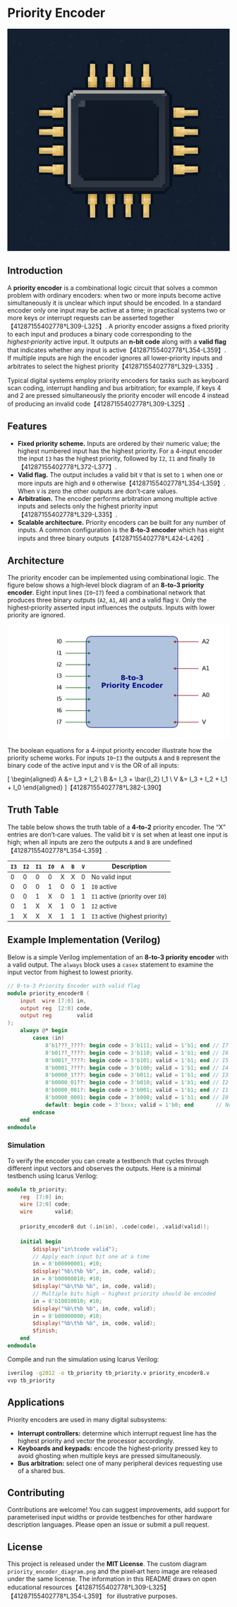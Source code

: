 # Priority Encoder

![Retro chip art](priority_chip_art.png)

## Introduction

A **priority encoder** is a combinational logic circuit that solves a common
problem with ordinary encoders: when two or more inputs become active
simultaneously it is unclear which input should be encoded.  In a standard
encoder only one input may be active at a time; in practical systems two or
more keys or interrupt requests can be asserted together【41287155402778†L309-L325】.
A priority encoder assigns a fixed priority to each input and produces a
binary code corresponding to the *highest‑priority* active input.  It outputs
an **n‑bit code** along with a **valid flag** that indicates whether any
input is active【41287155402778†L354-L359】.  If multiple inputs are high the
encoder ignores all lower‑priority inputs and arbitrates to select the
highest priority【41287155402778†L329-L335】.

Typical digital systems employ priority encoders for tasks such as keyboard
scan coding, interrupt handling and bus arbitration; for example, if keys 4
and 2 are pressed simultaneously the priority encoder will encode 4
instead of producing an invalid code【41287155402778†L309-L325】.

## Features

* **Fixed priority scheme.**  Inputs are ordered by their numeric value; the
  highest numbered input has the highest priority.  For a 4‑input encoder
  the input `I3` has the highest priority, followed by `I2`, `I1` and
  finally `I0`【41287155402778†L372-L377】.
* **Valid flag.**  The output includes a valid bit `V` that is set to `1`
  when one or more inputs are high and `0` otherwise【41287155402778†L354-L359】.
  When `V` is zero the other outputs are don’t‑care values.
* **Arbitration.**  The encoder performs arbitration among multiple active
  inputs and selects only the highest priority input【41287155402778†L329-L335】.
* **Scalable architecture.**  Priority encoders can be built for any number
  of inputs.  A common configuration is the **8‑to‑3 encoder** which has eight
  inputs and three binary outputs【41287155402778†L424-L426】.

## Architecture

The priority encoder can be implemented using combinational logic.  The
figure below shows a high‑level block diagram of an **8‑to‑3 priority encoder**.
Eight input lines (`I0`–`I7`) feed a combinational network that produces
three binary outputs (`A2`, `A1`, `A0`) and a valid flag `V`.  Only the
highest‑priority asserted input influences the outputs.  Inputs with lower
priority are ignored.

![Priority encoder block diagram](priority_encoder_diagram.png)

The boolean equations for a 4‑input priority encoder illustrate how the
priority scheme works.  For inputs `I0`–`I3` the outputs `A` and `B`
represent the binary code of the active input and `V` is the OR of all
inputs:

\[
\begin{aligned}
A &= I_3 + I_2 \\
B &= I_3 + \bar{I_2} I_1 \\
V &= I_3 + I_2 + I_1 + I_0
\end{aligned}
\]【41287155402778†L382-L390】

## Truth Table

The table below shows the truth table of a **4‑to‑2** priority encoder.  The
“X” entries are don’t‑care values.  The valid bit `V` is set when at least
one input is high; when all inputs are zero the outputs `A` and `B` are
undefined【41287155402778†L354-L359】.

| `I3` | `I2` | `I1` | `I0` | `A` | `B` | `V` | Description |
|----|----|----|----|----|----|----|-------------|
| 0 | 0 | 0 | 0 | X | X | 0 | No valid input |
| 0 | 0 | 0 | 1 | 0 | 0 | 1 | `I0` active |
| 0 | 0 | 1 | X | 0 | 1 | 1 | `I1` active (priority over `I0`) |
| 0 | 1 | X | X | 1 | 0 | 1 | `I2` active |
| 1 | X | X | X | 1 | 1 | 1 | `I3` active (highest priority) |


## Example Implementation (Verilog)

Below is a simple Verilog implementation of an **8‑to‑3 priority encoder**
with a valid output.  The `always` block uses a `casex` statement to
examine the input vector from highest to lowest priority.

```verilog
// 8‑to‑3 Priority Encoder with valid flag
module priority_encoder8 (
    input  wire [7:0] in,
    output reg  [2:0] code,
    output reg        valid
);
    always @* begin
        casex (in)
            8'b1???_????: begin code = 3'b111; valid = 1'b1; end // I7
            8'b01??_????: begin code = 3'b110; valid = 1'b1; end // I6
            8'b001?_????: begin code = 3'b101; valid = 1'b1; end // I5
            8'b0001_????: begin code = 3'b100; valid = 1'b1; end // I4
            8'b0000_1???: begin code = 3'b011; valid = 1'b1; end // I3
            8'b0000_01??: begin code = 3'b010; valid = 1'b1; end // I2
            8'b0000_001?: begin code = 3'b001; valid = 1'b1; end // I1
            8'b0000_0001: begin code = 3'b000; valid = 1'b1; end // I0
            default: begin code = 3'bxxx; valid = 1'b0; end       // No inputs
        endcase
    end
endmodule
```

### Simulation

To verify the encoder you can create a testbench that cycles through
different input vectors and observes the outputs.  Here is a minimal testbench
using Icarus Verilog:

```verilog
module tb_priority;
    reg  [7:0] in;
    wire [2:0] code;
    wire       valid;

    priority_encoder8 dut (.in(in), .code(code), .valid(valid));

    initial begin
        $display("in\tcode valid");
        // Apply each input bit one at a time
        in = 8'b00000001; #10;
        $display("%b\t%b %b", in, code, valid);
        in = 8'b00000010; #10;
        $display("%b\t%b %b", in, code, valid);
        // Multiple bits high – highest priority should be encoded
        in = 8'b10010010; #10;
        $display("%b\t%b %b", in, code, valid);
        in = 8'b00000000; #10;
        $display("%b\t%b %b", in, code, valid);
        $finish;
    end
endmodule
```

Compile and run the simulation using Icarus Verilog:

```bash
iverilog -g2012 -o tb_priority tb_priority.v priority_encoder8.v
vvp tb_priority
```

## Applications

Priority encoders are used in many digital subsystems:

* **Interrupt controllers:** determine which interrupt request line has the
  highest priority and vector the processor accordingly.
* **Keyboards and keypads:** encode the highest‑priority pressed key to
  avoid ghosting when multiple keys are pressed simultaneously.
* **Bus arbitration:** select one of many peripheral devices requesting use
  of a shared bus.

## Contributing

Contributions are welcome!  You can suggest improvements, add support for
parameterised input widths or provide testbenches for other hardware
description languages.  Please open an issue or submit a pull request.

## License

This project is released under the **MIT License**.  The custom diagram
`priority_encoder_diagram.png` and the pixel‑art hero image are released
under the same license.  The information in this README draws on open
educational resources【41287155402778†L309-L325】【41287155402778†L354-L359】 for
illustrative purposes.